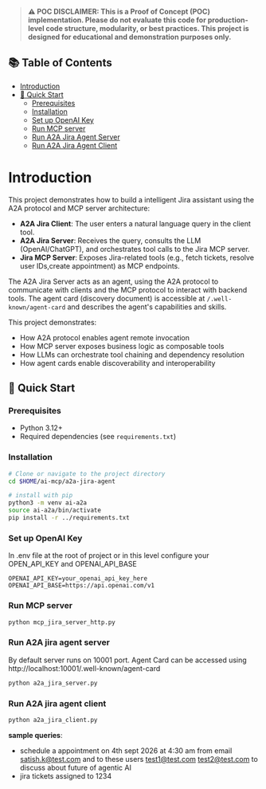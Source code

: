 > **⚠️ POC DISCLAIMER: This is a Proof of Concept (POC) implementation. Please do not evaluate this code for production-level code structure, modularity, or best practices. This project is designed for educational and demonstration purposes only.**

## 📚 Table of Contents

- [Introduction](#introduction)
- [🚀 Quick Start](#-quick-start)
  - [Prerequisites](#prerequisites)
  - [Installation](#installation)
  - [Set up OpenAI Key](#set-up-openai-key)
  - [Run MCP server](#run-mcp-server)
  - [Run A2A Jira Agent Server](#run-a2a-jira-agent-server)
  - [Run A2A Jira Agent Client](#run-a2a-jira-agent-client)


# Introduction

This project demonstrates how to build a intelligent Jira assistant using the A2A protocol and MCP server architecture:

- **A2A Jira Client**: The user enters a natural language query in the client tool.
- **A2A Jira Server**: Receives the query, consults the LLM (OpenAI/ChatGPT), and orchestrates tool calls to the Jira MCP server.
- **Jira MCP Server**: Exposes Jira-related tools (e.g., fetch tickets, resolve user IDs,create appointment) as MCP endpoints.

The A2A Jira Server acts as an agent, using the A2A protocol to communicate with clients and the MCP protocol to interact with backend tools. The agent card (discovery document) is accessible at `/.well-known/agent-card` and describes the agent's capabilities and skills.

This project demonstrates:
- How A2A protocol enables agent remote invocation
- How MCP server exposes business logic as composable tools
- How LLMs can orchestrate tool chaining and dependency resolution
- How agent cards enable discoverability and interoperability


## 🚀 Quick Start

### Prerequisites

- Python 3.12+
- Required dependencies (see `requirements.txt`)

### Installation 

```bash
# Clone or navigate to the project directory
cd $HOME/ai-mcp/a2a-jira-agent

# install with pip
python3 -m venv ai-a2a
source ai-a2a/bin/activate
pip install -r ../requirements.txt

```

### Set up OpenAI Key
In .env file at the root of project or in this level configure your OPEN_API_KEY and OPENAI_API_BASE
```
OPENAI_API_KEY=your_openai_api_key_here
OPENAI_API_BASE=https://api.openai.com/v1
```

### Run MCP server 

```bash
python mcp_jira_server_http.py
```

### Run A2A jira agent server

By default server runs on 10001 port. Agent Card can be accessed using 
http://localhost:10001/.well-known/agent-card

```bash
python a2a_jira_server.py
```


### Run A2A jira agent client

```bash
python a2a_jira_client.py
```

**sample queries**:
- schedule a appointment on 4th sept 2026 at 4:30 am  from email satish.k@test.com and to these users test1@test.com test2@test.com to discuss about future of agentic AI
- jira tickets assigned to 1234